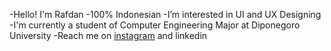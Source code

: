 -Hello! I'm Rafdan
-100% Indonesian
-I’m interested in UI and UX Designing
-I'm currently a student of Computer Engineering Major at Diponegoro University
-Reach me on [instagram][1] and linkedin

[1]:instagram.com/rraaff.88
[2]:https://www.linkedin.com/in/rafdan-maulana-b8889a20a/
<!---
lanaajaboleh/lanaajaboleh is a ✨ special ✨ repository because its `README.md` (this file) appears on your GitHub profile.
You can click the Preview link to take a look at your changes.
--->
